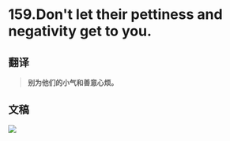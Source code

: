 # 159.Don't let their pettiness and negativity get to you.

## 翻译

> **别为他们的小气和善意心烦。**

## 文稿

![](https://cdn.jsdelivr.net/gh/imtianx/speaking180/img/159.jpg)


